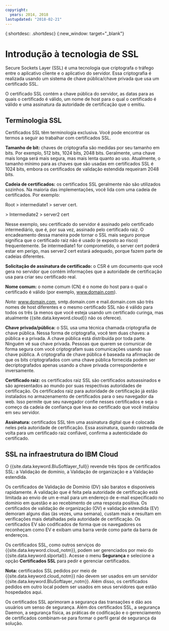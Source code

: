 ```yaml
---
copyright:
  years: 2014, 2018
lastupdated: "2018-02-21"
---
```


{:shortdesc: .shortdesc}
{:new_window: target="_blank"}

# Introdução à tecnologia de SSL

Secure Sockets Layer (SSL) é uma tecnologia que criptografa o tráfego entre o aplicativo cliente e o aplicativo do servidor. 
Essa criptografia é realizada usando um sistema de chave pública/chave privada que usa um certificado SSL.

O certificado SSL contém a chave pública do servidor, as datas para as quais o certificado é válido, um nome de host para o
qual o certificado é válido e uma assinatura da autoridade de certificação que o emitiu.

## Terminologia SSL

Certificados SSL têm terminologia exclusiva. Você pode encontrar os termos a seguir ao trabalhar com certificados SSL.

**Tamanho de bit:** chaves de criptografia são medidas por seu tamanho em bits. Por exemplo, 512 bits, 1024
bits, 2048 bits. Geralmente, uma chave mais longa será mais segura, mas mais lenta quanto ao uso. Atualmente, o tamanho mínimo para
as chaves que são usadas em certificados SSL é 1024 bits, embora os certificados de validação estendida requeiram 2048 bits.

**Cadeia de certificados:** os certificados SSL geralmente não são utilizados sozinhos. Na maioria das
implementações, você lida com uma cadeia de certificados. Por exemplo:

  Root > intermediate1 > server cert.

  \> Intermediate2 > server2 cert

Nesse exemplo, seu certificado do servidor é assinado pelo certificado intermediário, que é, por sua vez, assinado pelo certificado raiz. O encadeamento dessa maneira pode tornar o SSL mais seguro porque significa que o certificado raiz não é usado (e exposto ao risco) frequentemente. 
Se intermediate1 for comprometido, o server cert poderá estar em perigo, mas server2 cert estará adequado, porque fazem parte de cadeias diferentes.

**Solicitação de assinatura de certificado:** o CSR é um documento que você gera
no servidor que contém informações que a autoridade de certificação usa para criar seu certificado real.

**Nome comum:** o nome comum (CN) é o nome do host para o qual o certificado é válido (por exemplo,
www.domain.com).  

*Nota:* www.domain.com, smtp.domain.com e mail.domain.com são três nomes de host diferentes e o mesmo
certificado SSL não é válido para todos os três (a menos que você esteja usando um certificado curinga, mas atualmente
{{site.data.keyword.cloud}} não os oferece).

**Chave privada/pública:** o SSL usa uma técnica chamada criptografia de chave pública. Nessa forma de criptografia, você tem duas chaves: a pública e a privada. A chave pública está distribuída por toda parte. Ninguém vê sua chave privada. 
Pessoas que querem se comunicar de forma segura com você criptografam suas comunicações usando sua chave pública. A criptografia de
chave pública é baseada na afirmação de que os bits criptografados com uma chave pública fornecida podem ser decriptografados apenas
usando a chave privada correspondente e inversamente.

**Certificado raiz:** os certificados raiz SSL são certificados autoassinados e são
apresentados ao mundo por suas respectivas autoridades de certificação. Os certificados raiz para autoridade de certificação já
estão instalados no armazenamento de certificados para o seu navegador da web. Isso permite que seu navegador confie nesses certificados e seja o começo da cadeia de confiança que leva ao certificado que você instalou em seu servidor.

**Assinatura:** certificados SSL têm uma assinatura digital que é colocada neles pela autoridade de
certificação. Essa assinatura, quando rastreada de volta para um certificado raiz confiável, confirma a autenticidade do certificado.

## SSL na infraestrutura do IBM Cloud

O {{site.data.keyword.BluSoftlayer_full}} revende três tipos de certificados SSL: a Validação de domínio, a Validação de organização e a Validação estendida. 

Os certificados de Validação de Domínio (DV) são baratos e disponíveis rapidamente. A validação que é feita pela autoridade de
certificação está limitada ao envio de um e-mail para um endereço de e-mail especificado no domínio em questão e ao recebimento de
uma resposta positiva. Os certificados de validação de organização (OV) e validação estendida (EV) demoram alguns dias
(às vezes, uma semana), custam mais e resultam em verificações mais detalhadas pela autoridade de certificação. Os certificados EV
são codificados de forma que os navegadores os reconheçam como EV e exibam uma barra verde como parte da barra de endereços. 

Os certificados SSL, como outros serviços do {{site.data.keyword.cloud_notm}}, podem ser gerenciados por meio do {{site.data.keyword.slportal}}. 
Acesse o menu **Segurança** e selecione a opção **Certificados SSL** para pedir e gerenciar certificados.  

**Nota:** certificados SSL pedidos por meio de {{site.data.keyword.cloud_notm}} não devem ser
usados em um servidor {{site.data.keyword.BluSoftlayer_notm}}. Além disso, os certificados pedidos em outro local podem
ser usados em seus servidores que estão hospedados aqui.

Os certificados SSL aprimoram a segurança das transações e dão aos usuários um senso de segurança. Além dos certificados SSL, a segurança Daemon, a segurança física, as práticas de codificação e o gerenciamento de certificados combinam-se para formar o perfil geral de segurança da solução.
